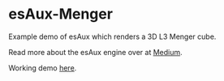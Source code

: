 # esAux-Menger
Example demo of esAux which renders a 3D L3 Menger cube.

Read more about the esAux engine over at [Medium](https://james-william-fletcher.medium.com/a-simple-3d-renderer-for-the-web-in-c-15397bb2352f).

Working demo [here](https://mengercube.github.io/3).
